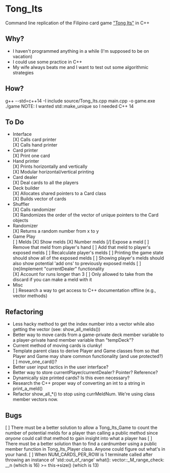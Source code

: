 # Tong_Its
Command line replication of the Filipino card game ["Tong Its"](https://www.pagat.com/rummy/tong-its.html) in C++


## Why?
* I haven't programmed anything in a while (I'm supposed to be on vacation)
* I could use some practice in C++
* My wife always beats me and I want to test out some algorithmic strategies


## How?
g++ --std=c++14 -I include source/Tong_Its.cpp main.cpp -o game.exe
./game
NOTE: I wanted std::make_unique so I needed C++ 14

## To Do
* Interface <br />
    [X] Calls card printer <br />
    [X] Calls hand printer <br />
* Card printer <br />
    [X] Print one card
* Hand printer <br />
    [X] Prints horizontally and vertically <br />
    [X] Modular horizontal/vertical printing <br />
* Card dealer <br />
    [X] Deal cards to all the players
* Deck builder <br />
    [X] Allocates shared pointers to a Card class <br />
    [X] Builds vector of cards <br />
* Shuffler <br />
    [X] Calls randomizer <br />
    [X] Randomizes the order of the vector of unique pointers to the Card objects <br />
* Randomizer <br />
    [X] Returns a random number from x to y <br />
* Game Play <br />
    [ ] Melds
        [X] Show melds
        [X] Number melds
        [/] Expose a meld
            [ ] Remove that meld from player's hand
            [ ] Add that meld to player's exposed melds
            [ ] Recalculate player's melds
            [ ] Printing the game state should show all of the exposed melds
            [ ] Showing player's melds should also show potential 'add ons' to previously exposed melds
    [ ] {re}Implement "currentDealer" functionality <br />
    [X] Account for runs longer than 3
    [ ] Only allowed to take from the discard if you can make a meld with it
* Misc <br />
    [ ] Research a way to get access to C++ documentation offline (e.g., vector methods)

## Refactoring
* Less hacky method to get the index number into a vector while also getting the vector (see: show_all_melds())
* Better way to move cards from a game-private deck member variable to a player-private hand member variable than "tempDeck"?
* Current method of moving cards is clunky!
* Template parent class to derive Player and Game classes from so that Player and Game may share common functionality (and use protected?)
    [ ] move_one_card()?
* Better user input tactics in the user interface?
* Better way to store currentPlayer/currentDealer?  Pointer?  Reference?
* Dynamically size printed cards?  Is this even necessary?
* Research the C++ proper way of converting an int to a string in print_a_meld()
* Refactor show_all_*() to stop using currMeldNum.  We're using class member vectors now.


## Bugs
[ ] There must be a better solution to allow a Tong_Its_Game to count the number of potential melds for a player than calling a public method since *anyone* could call that method to gain insight into what a player has
[ ] There must be a better solution than to find a cardnumber using a public member function in Tong_Its_Player class.  Anyone could figure out what's in your hand.
[ ] When NUM_CARDS_PER_ROW is 1
terminate called after throwing an instance of 'std::out_of_range'
  what():  vector::_M_range_check: __n (which is 16) >= this->size() (which is 13)
